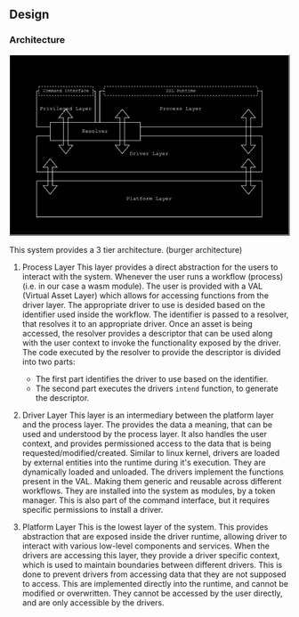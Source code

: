 ## Design

### Architecture

![Architecture](./assets/1-architecture-diagram.png)

This system provides a 3 tier architecture. (burger architecture)

1.  Process Layer
    This layer provides a direct abstraction for the users to interact with the system. Whenever the user runs a workflow (process) (i.e. in our case a wasm module). The user is provided with a VAL (Virtual Asset Layer) which allows for accessing functions from the driver layer.
    The appropriate driver to use is desided based on the identifier used inside the workflow. The identifier is passed to a resolver, that resolves it to an appropriate driver.
    Once an asset is being accessed, the resolver provides a descriptor that can be used along with the user context to invoke the functionality exposed by the driver. The code executed by the resolver to provide the descriptor is divided into two parts:

    - The first part identifies the driver to use based on the identifier.
    - The second part executes the drivers `intend` function, to generate the descriptor.

2.  Driver Layer
    This layer is an intermediary between the platform layer and the process layer. The provides the data a meaning, that can be used and understood by the process layer. It also handles the user context, and provides permissioned access to the data that is being requested/modified/created.
    Similar to linux kernel, drivers are loaded by external entities into the runtime during it's execution. They are dynamically loaded and unloaded. The drivers implement the functions present in the VAL. Making them generic and reusable across different workflows.
    They are installed into the system as modules, by a token manager. This is also part of the command interface, but it requires specific permissions to install a driver.

3.  Platform Layer
    This is the lowest layer of the system. This provides abstraction that are exposed inside the driver runtime, allowing driver to interact with various low-level components and services. When the drivers are accessing this layer, they provide a driver specific context, which is used to maintain boundaries between different drivers. This is done to prevent drivers from accessing data that they are not supposed to access.
    This are implemented directly into the runtime, and cannot be modified or overwritten. They cannot be accessed by the user directly, and are only accessible by the drivers.
